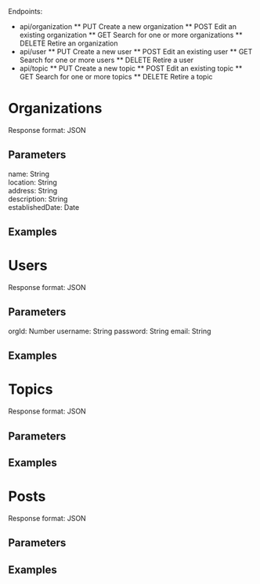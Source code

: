 Endpoints:

* api/organization
** PUT Create a new organization
** POST Edit an existing organization
** GET Search for one or more organizations
** DELETE Retire an organization
* api/user
** PUT Create a new user
** POST Edit an existing user
** GET Search for one or more users
** DELETE Retire a user
* api/topic
** PUT Create a new topic
** POST Edit an existing topic
** GET Search for one or more topics
** DELETE Retire a topic

# Organizations

Response format: JSON

## Parameters

name: String  
location: String  
address: String  
description: String  
establishedDate: Date  

## Examples


# Users

Response format: JSON

## Parameters

orgId: Number
username: String
password: String
email: String

## Examples

# Topics

Response format: JSON

## Parameters


## Examples



# Posts

Response format: JSON

## Parameters



## Examples
